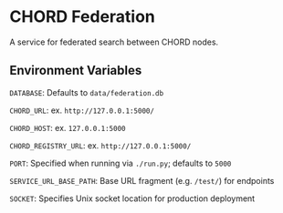 # CHORD Federation

A service for federated search between CHORD nodes.

## Environment Variables

`DATABASE`: Defaults to `data/federation.db`

`CHORD_URL`: ex. `http://127.0.0.1:5000/`

`CHORD_HOST`: ex. `127.0.0.1:5000`

`CHORD_REGISTRY_URL`: ex. `http://127.0.0.1:5000/`

`PORT`: Specified when running via `./run.py`; defaults to `5000`

`SERVICE_URL_BASE_PATH`: Base URL fragment (e.g. `/test/`) for endpoints

`SOCKET`: Specifies Unix socket location for production deployment
